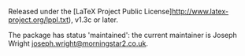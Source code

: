 Released under the [LaTeX Project Public
License]http://www.latex-project.org/lppl.txt), v1.3c or later.

The package has status 'maintained': the current maintainer is
Joseph Wright <joseph.wright@morningstar2.co.uk>.